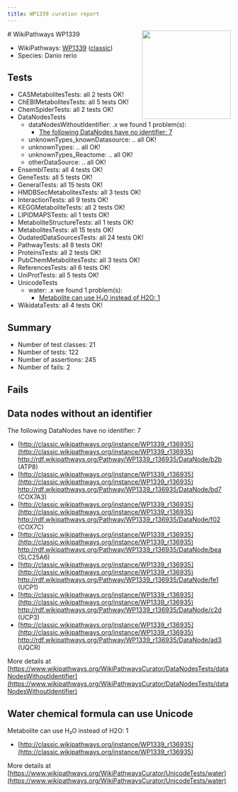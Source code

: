 ```yaml
---
title: WP1339 curation report
---
```


<img style="float: right; width: 200px" src="https://upload.wikimedia.org/wikipedia/commons/thumb/8/83/Wplogo_with_text_500.png/640px-Wplogo_with_text_500.png" />
# WikiPathways WP1339

* WikiPathways: [WP1339](https://wikipathways.org/pathways/WP1339) ([classic](https://classic.wikipathways.org/instance/WP1339))
* Species: Danio rerio
## Tests
* CASMetabolitesTests: all 2 tests OK!
* ChEBIMetabolitesTests: all 5 tests OK!
* ChemSpiderTests: all 2 tests OK!
* DataNodesTests
    * dataNodesWithoutIdentifier: .x we found 1 problem(s):
        * [The following DataNodes have no identifier: 7](#d2d32fa6)
    * unknownTypes_knownDatasource: .. all OK!
    * unknownTypes: .. all OK!
    * unknownTypes_Reactome: .. all OK!
    * otherDataSource: .. all OK!
* EnsemblTests: all 4 tests OK!
* GeneTests: all 5 tests OK!
* GeneralTests: all 15 tests OK!
* HMDBSecMetabolitesTests: all 3 tests OK!
* InteractionTests: all 9 tests OK!
* KEGGMetaboliteTests: all 2 tests OK!
* LIPIDMAPSTests: all 1 tests OK!
* MetaboliteStructureTests: all 1 tests OK!
* MetabolitesTests: all 15 tests OK!
* OudatedDataSourcesTests: all 24 tests OK!
* PathwayTests: all 8 tests OK!
* ProteinsTests: all 2 tests OK!
* PubChemMetabolitesTests: all 3 tests OK!
* ReferencesTests: all 6 tests OK!
* UniProtTests: all 5 tests OK!
* UnicodeTests
    * water: .x we found 1 problem(s):
        * [Metabolite can use H₂O instead of H2O: 1](#a680b2d0)
* WikidataTests: all 4 tests OK!


## Summary

* Number of test classes: 21
* Number of tests: 122
* Number of assertions: 245
* Number of fails: 2

## Fails

<a name="d2d32fa6" />

## Data nodes without an identifier

The following DataNodes have no identifier: 7

* [http://classic.wikipathways.org/instance/WP1339_r136935](http://classic.wikipathways.org/instance/WP1339_r136935) http://rdf.wikipathways.org/Pathway/WP1339_r136935/DataNode/b2b (ATP8)
* [http://classic.wikipathways.org/instance/WP1339_r136935](http://classic.wikipathways.org/instance/WP1339_r136935) http://rdf.wikipathways.org/Pathway/WP1339_r136935/DataNode/bd7 (COX7A3)
* [http://classic.wikipathways.org/instance/WP1339_r136935](http://classic.wikipathways.org/instance/WP1339_r136935) http://rdf.wikipathways.org/Pathway/WP1339_r136935/DataNode/f02 (COX7C)
* [http://classic.wikipathways.org/instance/WP1339_r136935](http://classic.wikipathways.org/instance/WP1339_r136935) http://rdf.wikipathways.org/Pathway/WP1339_r136935/DataNode/bea (SLC25A6)
* [http://classic.wikipathways.org/instance/WP1339_r136935](http://classic.wikipathways.org/instance/WP1339_r136935) http://rdf.wikipathways.org/Pathway/WP1339_r136935/DataNode/fe1 (UCP1)
* [http://classic.wikipathways.org/instance/WP1339_r136935](http://classic.wikipathways.org/instance/WP1339_r136935) http://rdf.wikipathways.org/Pathway/WP1339_r136935/DataNode/c2d (UCP3)
* [http://classic.wikipathways.org/instance/WP1339_r136935](http://classic.wikipathways.org/instance/WP1339_r136935) http://rdf.wikipathways.org/Pathway/WP1339_r136935/DataNode/ad3 (UQCR)


More details at [https://www.wikipathways.org/WikiPathwaysCurator/DataNodesTests/dataNodesWithoutIdentifier](https://www.wikipathways.org/WikiPathwaysCurator/DataNodesTests/dataNodesWithoutIdentifier)

<a name="a680b2d0" />

## Water chemical formula can use Unicode

Metabolite can use H₂O instead of H2O: 1

* [http://classic.wikipathways.org/instance/WP1339_r136935](http://classic.wikipathways.org/instance/WP1339_r136935)


More details at [https://www.wikipathways.org/WikiPathwaysCurator/UnicodeTests/water](https://www.wikipathways.org/WikiPathwaysCurator/UnicodeTests/water)

